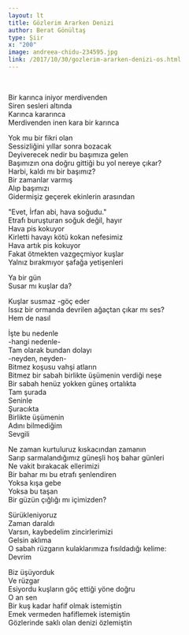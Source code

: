 ```yaml
---
layout: lt
title: Gözlerim Ararken Denizi
author: Berat Gönültaş
type: Şiir
x: "200"
image: andreea-chidu-234595.jpg
link: /2017/10/30/gozlerim-ararken-denizi-os.html
---
```


<br/>

Bir karınca iniyor merdivenden  
Siren sesleri altında  
Karınca kararınca  
Merdivenden inen kara bir karınca  

Yok mu bir fikri olan  
Sessizliğini yıllar sonra bozacak  
Deyiverecek nedir bu başımıza gelen  
Başımızın ona doğru gittiği bu yol nereye çıkar?  
Harbi, kaldı mı bir başımız?  
Bir zamanlar varmış  
Alıp başımızı  
Gidermişiz geçerek ekinlerin arasından  

"Evet, İrfan abi, hava soğudu."  
Etrafı buruşturan soğuk değil, hayır  
Hava pis kokuyor  
Kirletti havayı kötü kokan nefesimiz  
Hava artık pis kokuyor  
Fakat ötmekten vazgeçmiyor kuşlar  
Yalnız bırakmıyor şafağa yetişenleri  

Ya bir gün  
Susar mı kuşlar da?  

Kuşlar susmaz -göç eder  
Issız bir ormanda devrilen ağaçtan çıkar mı ses?  
Hem de nasıl  

İşte bu nedenle  
-hangi nedenle-  
Tam olarak bundan dolayı  
-neyden, neyden-  
Bitmez koşusu vahşi atların  
Bitmez bir sabah birlikte üşümenin verdiği neşe  
Bir sabah henüz yokken güneş ortalıkta  
Tam şurada  
Seninle  
Şuracıkta  
Birlikte üşümenin  
Adını bilmediğim  
Sevgili  

Ne zaman kurtuluruz kıskacından zamanın  
Sarıp sarmalandığımız güneşli hoş bahar günleri  
Ne vakit bırakacak ellerimizi  
Bir bahar mı bu etrafı şenlendiren  
Yoksa kışa gebe  
Yoksa bu taşan  
Bir güzün çığlığı mı içimizden?  

Sürükleniyoruz  
Zaman daraldı  
Varsın, kaybedelim zincirlerimizi  
Gelsin aklıma  
O sabah rüzgarın kulaklarımıza fısıldadığı kelime:  
Devrim  

Biz üşüyorduk  
Ve rüzgar  
Esiyordu kuşların göç ettiği yöne doğru  
O an sen  
Bir kuş kadar hafif olmak istemiştin  
Emek vermeden hafiflemek istemiştin  
Gözlerinde saklı olan denizi özlemiştin  

